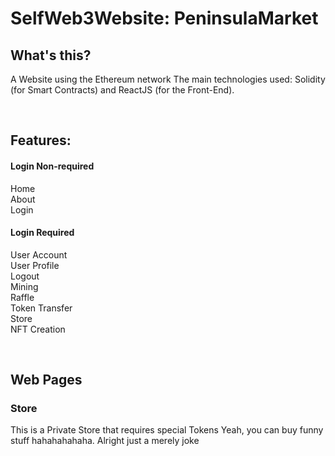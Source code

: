 # SelfWeb3Website: PeninsulaMarket

## What's this?
A Website using the Ethereum network
The main technologies used: Solidity (for Smart Contracts) and ReactJS (for the Front-End).

<br />

## Features:
#### Login Non-required
Home <br />
About <br />
Login <br />

#### Login Required
User Account <br />
User Profile <br />
Logout <br />
Mining <br />
Raffle <br />
Token Transfer <br />
Store <br />
NFT Creation <br />

<br />

## Web Pages

### Store
This is a Private Store that requires special Tokens
Yeah, you can buy funny stuff hahahahahaha. Alright just a merely joke
